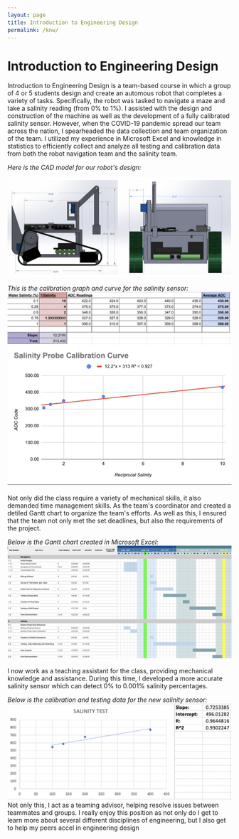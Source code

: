 ```yaml
---
layout: page
title: Introduction to Engineering Design
permalink: /knw/
---
```

# Introduction to Engineering Design

Introduction to Engineering Design is a team-based course in which a group of 4 or 5 students design and create an automous robot that completes a variety of tasks. Specifically, the robot was tasked to navigate a maze and take a salinity reading (from 0% to 1%). I assisted with the design and construction of the machine as well as the development of a fully calibrated salinity sensor. However, when the COVID-19 pandemic spread our team across the nation, I spearheaded the data collection and team organization of the team. I utilized my experience in Microsoft Excel and knowledge in statistics to efficiently collect and analyze all testing and calibration data from both the robot navigation team and the salinity team. 
<br>

*Here is the CAD model for our robot's design:*
<br>

![KNW Robot](/assets/knwBot.png)
<br>

*This is the calibration graph and curve for the salinity sensor:*
![Salinity Calibration](/assets/salinityData.png)
![Salinity Calibration](/assets/salinityCurve.png)
<br><br>
Not only did the class require a variety of mechanical skills, it also demanded time management skills. As the team's coordinator and created a detiled Gantt chart to organize the team's efforts. As well as this, I ensured that the team not only met the set deadlines, but also the requirements of the project.
<br>

*Below is the Gantt chart created in Microsoft Excel:*
![Gantt Chart](/assets/gantt.png) 
<br><br>
I now work as a teaching assistant for the class, providing mechanical knowledge and assistance. During this time, I  developed a more accurate salinity sensor which can detect 0% to 0.001% salinity percentages. 
<br>

*Below is the calibration and testing data for the new salinity sensor:*
![New Salinity Sensor](/assets/newSalTest.png) 
<br>
Not only this, I act as a teaming advisor, helping resolve issues between teammates and groups. I really enjoy this position as not only do I get to learn more about several different disciplines of engineering, but I also get to help my peers accel in engineering design 